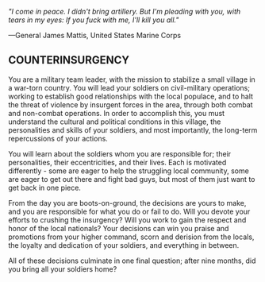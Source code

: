 *"I come in peace. I didn't bring artillery. But I'm pleading with you, with tears in my eyes: If you fuck with me, I'll kill you all."*

—General James Mattis, United States Marine Corps

## COUNTERINSURGENCY

You are a military team leader, with the mission to stabilize a small village in a war-torn country. You will lead your soldiers on civil-military operations; working to establish good relationships with the local populace, and to halt the threat of violence by insurgent forces in the area, through both combat and non-combat operations. In order to accomplish this, you must understand the cultural and political conditions in this village, the personalities and skills of your soldiers, and most importantly, the long-term repercussions of your actions.

You will learn about the soldiers whom you are responsible for; their personalities, their eccentricities, and their lives. Each is motivated differently - some are eager to help the struggling local community, some are eager to get out there and fight bad guys, but most of them just want to get back in one piece.

From the day you are boots-on-ground, the decisions are yours to make, and you are responsible for what you do or fail to do. Will you devote your efforts to crushing the insurgency? Will you work to gain the respect and honor of the local nationals? Your decisions can win you praise and promotions from your higher command, scorn and derision from the locals, the loyalty and dedication of your soldiers, and everything in between.

All of these decisions culminate in one final question; after nine months, did you bring all your soldiers home?
